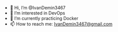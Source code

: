 - 👋 Hi, I’m @IvanDemin3467
- 👀 I’m interested in DevOps
- 🌱 I’m currently practicing Docker
- 📫 How to reach me: IvanDemin3467@gmail.com

<!---
IvanDemin3467/IvanDemin3467 is a ✨ special ✨ repository because its `README.md` (this file) appears on your GitHub profile.
You can click the Preview link to take a look at your changes.
--->
